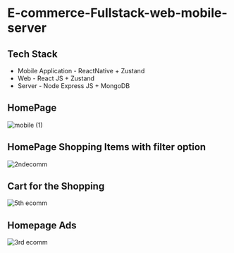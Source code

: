 # E-commerce-Fullstack-web-mobile-server

## Tech Stack
- Mobile Application - ReactNative + Zustand
- Web - React JS + Zustand
- Server - Node Express JS + MongoDB

## HomePage

![mobile (1)](https://github.com/nafihpp/Ecommerce-frontend-ReactJS-Zustand/assets/49452140/1201e091-549d-4174-88c3-5b7e189c2c6b)


## HomePage Shopping Items with filter option

![2ndecomm](https://user-images.githubusercontent.com/49452140/234776702-521c4dfb-74e7-4a69-9de1-5a5c86e3e692.jpg)

## Cart for the Shopping

![5th ecomm](https://user-images.githubusercontent.com/49452140/234776714-0212e554-100c-4cf4-ba4b-171ebb428a5d.jpg)

## Homepage Ads

![3rd ecomm](https://user-images.githubusercontent.com/49452140/234776708-d8f68c61-a80c-40b6-b791-38fed0c02de9.jpg)
